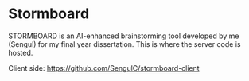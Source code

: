 # Stormboard

STORMBOARD is an AI-enhanced brainstorming tool developed by me (Sengul) for my final year dissertation.
This is where the server code is hosted.

Client side: https://github.com/SengulC/stormboard-client
